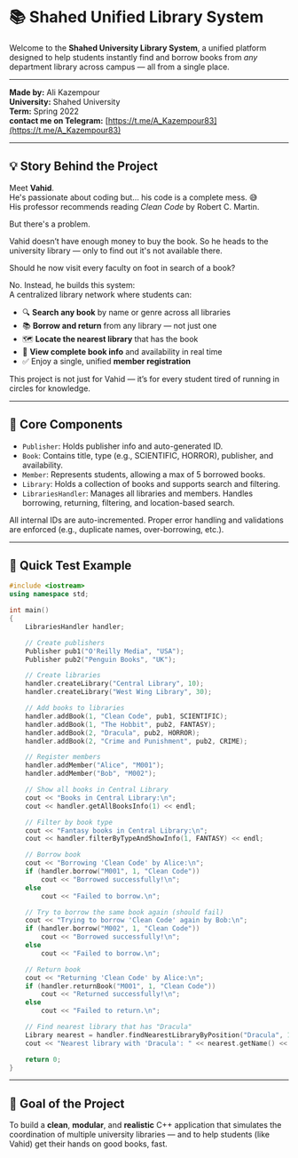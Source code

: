 # 📚 Shahed Unified Library System

Welcome to the **Shahed University Library System**, a unified platform designed to help students instantly find and borrow books from *any* department library across campus — all from a single place.

---

**Made by:** Ali Kazempour  
**University:** Shahed University  
**Term:** Spring 2022  
**contact me on Telegram:** [https://t.me/A_Kazempour83](https://t.me/A_Kazempour83)

---

## 💡 Story Behind the Project

Meet **Vahid**.  
He's passionate about coding but… his code is a complete mess. 😅  
His professor recommends reading *Clean Code* by Robert C. Martin.

But there's a problem.

Vahid doesn’t have enough money to buy the book. So he heads to the university library — only to find out it's not available there.

Should he now visit every faculty on foot in search of a book?

No. Instead, he builds this system:  
A centralized library network where students can:
- 🔍 **Search any book** by name or genre across all libraries
- 📚 **Borrow and return** from any library — not just one
- 🗺️ **Locate the nearest library** that has the book
- 📄 **View complete book info** and availability in real time
- ✅ Enjoy a single, unified **member registration**

This project is not just for Vahid — it’s for every student tired of running in circles for knowledge.

---

## 🧱 Core Components

- `Publisher`: Holds publisher info and auto-generated ID.
- `Book`: Contains title, type (e.g., SCIENTIFIC, HORROR), publisher, and availability.
- `Member`: Represents students, allowing a max of 5 borrowed books.
- `Library`: Holds a collection of books and supports search and filtering.
- `LibrariesHandler`: Manages all libraries and members. Handles borrowing, returning, filtering, and location-based search.

All internal IDs are auto-incremented. Proper error handling and validations are enforced (e.g., duplicate names, over-borrowing, etc.).

---

## 🚀 Quick Test Example

```cpp
#include <iostream>
using namespace std;

int main()
{
    LibrariesHandler handler;

    // Create publishers
    Publisher pub1("O'Reilly Media", "USA");
    Publisher pub2("Penguin Books", "UK");

    // Create libraries
    handler.createLibrary("Central Library", 10);
    handler.createLibrary("West Wing Library", 30);

    // Add books to libraries
    handler.addBook(1, "Clean Code", pub1, SCIENTIFIC);
    handler.addBook(1, "The Hobbit", pub2, FANTASY);
    handler.addBook(2, "Dracula", pub2, HORROR);
    handler.addBook(2, "Crime and Punishment", pub2, CRIME);

    // Register members
    handler.addMember("Alice", "M001");
    handler.addMember("Bob", "M002");

    // Show all books in Central Library
    cout << "Books in Central Library:\n";
    cout << handler.getAllBooksInfo(1) << endl;

    // Filter by book type
    cout << "Fantasy books in Central Library:\n";
    cout << handler.filterByTypeAndShowInfo(1, FANTASY) << endl;

    // Borrow book
    cout << "Borrowing 'Clean Code' by Alice:\n";
    if (handler.borrow("M001", 1, "Clean Code"))
        cout << "Borrowed successfully!\n";
    else
        cout << "Failed to borrow.\n";

    // Try to borrow the same book again (should fail)
    cout << "Trying to borrow 'Clean Code' again by Bob:\n";
    if (handler.borrow("M002", 1, "Clean Code"))
        cout << "Borrowed successfully!\n";
    else
        cout << "Failed to borrow.\n";

    // Return book
    cout << "Returning 'Clean Code' by Alice:\n";
    if (handler.returnBook("M001", 1, "Clean Code"))
        cout << "Returned successfully!\n";
    else
        cout << "Failed to return.\n";

    // Find nearest library that has "Dracula"
    Library nearest = handler.findNearestLibraryByPosition("Dracula", 15);
    cout << "Nearest library with 'Dracula': " << nearest.getName() << endl;

    return 0;
}

```

---

## 🎯 Goal of the Project

To build a **clean**, **modular**, and **realistic** C++ application that simulates the coordination of multiple university libraries — and to help students (like Vahid) get their hands on good books, fast.


